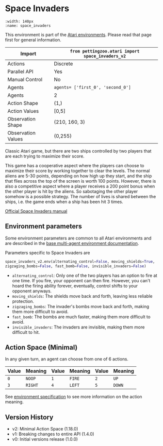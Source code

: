 
# Space Invaders

```{figure} ../_static/videos/multi-agent-environments/space_invaders.gif
:width: 140px
:name: space_invaders
```

This environment is part of the <a href='..'>Atari environments</a>. Please read that page first for general information.

| Import               | `from pettingzoo.atari import space_invaders_v2` |
|----------------------|--------------------------------------------------|
| Actions              | Discrete                                         |
| Parallel API         | Yes                                              |
| Manual Control       | No                                               |
| Agents               | `agents= ['first_0', 'second_0']`                |
| Agents               | 2                                                |
| Action Shape         | (1,)                                             |
| Action Values        | [0,5]                                            |
| Observation Shape    | (210, 160, 3)                                    |
| Observation Values   | (0,255)                                          |

Classic Atari game, but there are two ships controlled by two players that are each trying to maximize their score.

This game has a cooperative aspect where the players can choose to maximize their score by working together to clear the levels. The normal aliens are 5-30 points, depending on how high up they start, and the ship that flies across the top of the screen is worth 100 points. However, there is also a competitive aspect where a player receives a 200 point bonus when the other player is hit by the aliens. So sabotaging the other player somehow is a possible strategy. The number of lives is shared between the ships, i.e. the game ends when a ship has been hit 3 times.

[Official Space Invaders manual](https://atariage.com/manual_html_page.php?SoftwareLabelID=460)

## Environment parameters

Some environment parameters are common to all Atari environments and are described in the [base multi-agent environment documentation](../multi-agent-environments).

Parameters specific to Space Invaders are

``` python
space_invaders_v2.env(alternating_control=False, moving_shields=True,
zigzaging_bombs=False, fast_bomb=False, invisible_invaders=False)
```

* `alternating_control`:  Only one of the two players has an option to fire at one time. If you fire, your opponent can then fire. However, you can't hoard the firing ability forever, eventually, control shifts to your opponent anyways.
* `moving_shields`:  The shields move back and forth, leaving less reliable protection.
* `zigzaging_bombs`:  The invader's bombs move back and forth, making them more difficult to avoid.
* `fast_bomb`:  The bombs are much faster, making them more difficult to avoid.
* `invisible_invaders`:  The invaders are invisible, making them more difficult to hit.

## Action Space (Minimal)

In any given turn, an agent can choose from one of 6 actions.

| Value   | Meaning      | Value   | Meaning         | Value   | Meaning        |
|---------|--------------|---------|-----------------|---------|----------------|
| `0`     | `NOOP`       | `1`     | `FIRE`          | `2`     | `UP`           |
| `3`     | `RIGHT`      | `4`     | `LEFT`          | `5`     | `DOWN`         |

See [environment specification](../env-spec) to see more information on the action meaning.

## Version History

* v2: Minimal Action Space (1.18.0)
* v1: Breaking changes to entire API (1.4.0)
* v0: Initial versions release (1.0.0)
